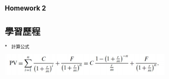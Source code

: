 ## Homework 2  

# 學習歷程  

*　計算公式　　
  
  ![image](https://github.com/yanruchen36/Financial_Engineering/blob/master/HW2/ytm.PNG)

